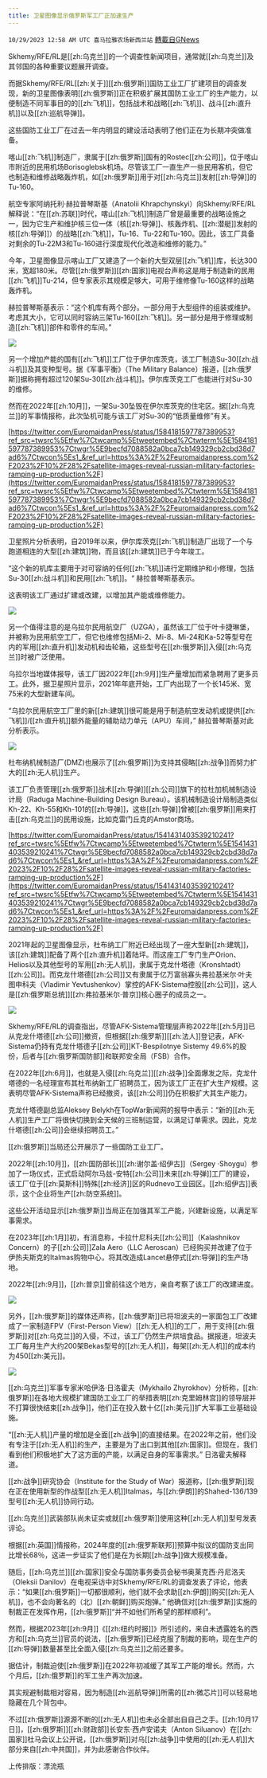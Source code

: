 ```yaml
---
title: 卫星图像显示俄罗斯军工厂正加速生产
---
```

`10/29/2023 12:58 AM UTC 喜马拉雅农场新西兰站` [轉載自GNews](https://gnews.org/articles/1893512)

Skhemy/RFE/RL是[[zh:乌克兰]]的一个调查性新闻项目，通常就[[zh:乌克兰]]及其邻国的各种重要议题展开调查。

而据Skhemy/RFE/RL[[zh:关于]][[zh:俄罗斯]]国防工业工厂扩建项目的调查发现，新的卫星图像表明[[zh:俄罗斯]]正在积极扩展其国防工业工厂的生产能力，以便制造不同军事目的的[[zh:飞机]]，包括战术和战略[[zh:飞机]]、战斗[[zh:直升机]]以及[[zh:巡航导弹]]。

这些国防工业工厂在过去一年内明显的建设活动表明了他们正在为长期冲突做准备。

喀山[[zh:飞机]]制造厂，隶属于[[zh:俄罗斯]]国有的Rostec[[zh:公司]]，位于喀山市附近的民用机场Borisoglebsk机场。尽管该工厂一直生产一些民用客机，但它也制造和维修战略轰炸机，如[[zh:俄罗斯]]用于对[[zh:乌克兰]]发射[[zh:导弹]]的Tu-160。

航空专家阿纳托利·赫拉普琴斯基（Anatolii Khrapchynskyi）向Skhemy/RFE/RL解释说：“在[[zh:苏联]]时代，喀山[[zh:飞机]]制造厂曾是最重要的战略设施之一，因为它生产和维护核三位一体（核[[zh:导弹]]、核轰炸机、[[zh:潜艇]]发射的核[[zh:导弹]]）的战略[[zh:飞机]]，Tu-16、Tu-22和Tu-160。因此，该工厂具备对剩余的Tu-22M3和Tu-160进行深度现代化改造和维修的能力。”

今年，卫星图像显示喀山工厂又建造了一个新的大型双层[[zh:飞机]]库，长达300 米，宽超180米。尽管[[zh:俄罗斯]][[zh:国家]]电视台声称这是用于制造新的民用[[zh:飞机]]Tu-214，但专家表示其规模足够大，可用于维修像Tu-160这样的战略轰炸机。

赫拉普琴斯基表示：“这个机库有两个部分。一部分用于大型组件的组装或维护。考虑其大小，它可以同时容纳三架Tu-160[[zh:飞机]]。另一部分是用于修理或制造[[zh:飞机]]部件和零件的车间。”

![](ipfs://QmcN8eayRJ6JheJADj8KucPsbg1yWYyN1e1WSL2dssRVNJ?.png)


另一个增加产能的国有[[zh:飞机]]工厂位于伊尔库茨克，该工厂制造Su-30[[zh:战斗机]]及其变种型号。据《军事平衡》（The Military Balance）报道，[[zh:俄罗斯]]据称拥有超过120架Su-30[[zh:战斗机]]。伊尔库茨克工厂也能进行对Su-30的维修。

然而在2022年[[zh:10月]]，一架Su-30坠毁在伊尔库茨克的住宅区。据[[zh:乌克兰]]的军事情报称，此次坠机可能与该工厂对Su-30的“低质量维修”有关。

[https://twitter.com/EuromaidanPress/status/1584181597787389953?ref_src=twsrc%5Etfw%7Ctwcamp%5Etweetembed%7Ctwterm%5E1584181597787389953%7Ctwgr%5E9becfd7088582a0bca7cb149329cb2cbd38d7ad6%7Ctwcon%5Es1_&ref_url=https%3A%2F%2Feuromaidanpress.com%2F2023%2F10%2F28%2Fsatellite-images-reveal-russian-military-factories-ramping-up-production%2F](https://twitter.com/EuromaidanPress/status/1584181597787389953?ref_src=twsrc%5Etfw%7Ctwcamp%5Etweetembed%7Ctwterm%5E1584181597787389953%7Ctwgr%5E9becfd7088582a0bca7cb149329cb2cbd38d7ad6%7Ctwcon%5Es1_&ref_url=https%3A%2F%2Feuromaidanpress.com%2F2023%2F10%2F28%2Fsatellite-images-reveal-russian-military-factories-ramping-up-production%2F)

卫星照片分析表明，自2019年以来，伊尔库茨克[[zh:飞机]]制造厂出现了一个与跑道相连的大型[[zh:建筑]]物，而且该[[zh:建筑]]已于今年竣工。

“这个新的机库主要用于对可容纳的任何[[zh:飞机]]进行定期维护和小修理，包括Su-30[[zh:战斗机]]和民用[[zh:飞机]]。“ 赫拉普琴斯基表示。

这表明该工厂通过扩建或改建，以增加其产能或维修能力。


![](ipfs://QmXEZkpzfBvypnAjBoDoAZkPaqzUDN5kZm3pTbzBgmuzJG?.png)


另一个值得注意的是乌拉尔民用航空厂（UZGA），虽然该工厂位于叶卡捷琳堡，并被称为民用航空工厂，但它也维修包括Mi-2、Mi-8、Mi-24和Ka-52等型号在内的军用[[zh:直升机]]发动机和齿轮箱，这些型号在[[zh:俄罗斯]]入侵[[zh:乌克兰]]时被广泛使用。

乌拉尔当地媒体报导，该工厂因2022年[[zh:9月]]生产量增加而紧急聘用了更多员工。此外，据卫星照片显示，2021年年底开始，工厂内出现了一个长145米、宽75米的大型新建车间。

“乌拉尔民用航空工厂里的新[[zh:建筑]]很可能是用于制造航空发动机或提供[[zh:飞机]]/[[zh:直升机]]额外能量的辅助动力单元（APU）车间，” 赫拉普琴斯基对此分析表示。


![](ipfs://QmSEEhxfGfXEtQjTtYDhwpHtmsQPrcKSjK3EkceUzsFd9e?.png)


杜布纳机械制造厂(DMZ)也展示了[[zh:俄罗斯]]为支持其侵略[[zh:战争]]而努力扩大的[[zh:无人机]]生产。

该工厂负责管理[[zh:俄罗斯]]战术[[zh:导弹]][[zh:公司]]旗下的拉杜加机械制造设计局（Raduga Machine-Building Design Bureau）。该机械制造设计局制造类似Kh-22、Kh-55和Kh-101的[[zh:导弹]]，这些[[zh:导弹]]曾被[[zh:俄罗斯]]用来打击[[zh:乌克兰]]的民用设施，比如克雷门丘克的Amstor商场。

[https://twitter.com/EuromaidanPress/status/1541431403539210241?ref_src=twsrc%5Etfw%7Ctwcamp%5Etweetembed%7Ctwterm%5E1541431403539210241%7Ctwgr%5E9becfd7088582a0bca7cb149329cb2cbd38d7ad6%7Ctwcon%5Es1_&ref_url=https%3A%2F%2Feuromaidanpress.com%2F2023%2F10%2F28%2Fsatellite-images-reveal-russian-military-factories-ramping-up-production%2F](https://twitter.com/EuromaidanPress/status/1541431403539210241?ref_src=twsrc%5Etfw%7Ctwcamp%5Etweetembed%7Ctwterm%5E1541431403539210241%7Ctwgr%5E9becfd7088582a0bca7cb149329cb2cbd38d7ad6%7Ctwcon%5Es1_&ref_url=https%3A%2F%2Feuromaidanpress.com%2F2023%2F10%2F28%2Fsatellite-images-reveal-russian-military-factories-ramping-up-production%2F)

2021年起的卫星图像显示，杜布纳工厂附近已经出现了一座大型新[[zh:建筑]]，该[[zh:建筑]]配备了两个[[zh:直升机]]着陆坪。而这座工厂专门生产Orion、Helios以及其他型号的军用[[zh:无人机]]，隶属于克龙什塔德（Kronshtadt）[[zh:公司]]。而克龙什塔德[[zh:公司]]又有隶属于亿万富翁寡头弗拉基米尔·叶夫图申科夫（Vladimir Yevtushenkov）掌控的AFK-Sistema控股[[zh:公司]]，这人是[[zh:俄罗斯总统]][[zh:弗拉基米尔·普京]]核心圈子的成员之一。


![](ipfs://QmWGZx7r7SYKGwhHn2947D2fBahZtLecBDphLsw6GUivT6?.png)

Skhemy/RFE/RL的调查指出，尽管AFK-Sistema管理层声称2022年[[zh:5月]]已从克龙什塔德[[zh:公司]]撤资，但根据[[zh:俄罗斯]][[zh:法人]]登记表，AFK-Sistema仍持有克龙什塔德子[[zh:公司]]KT-Bespilotnye Sistemy 49.6%的股份，后者与[[zh:俄罗斯国防部]]和联邦安全局（FSB）合作。

在2022年[[zh:6月]]，也就是入侵[[zh:乌克兰]][[zh:战争]]全面爆发之际，克龙什塔德的一名经理宣布其杜布纳新工厂招聘员工，因为该工厂正在扩大生产规模。这表明尽管AFK-Sistema声称已经撤资，该[[zh:公司]]仍在积极扩大其生产能力。

克龙什塔德副总监Aleksey Belykh在TopWar新闻网的报导中表示：“新的[[zh:无人机]]生产工厂将很快切换到全天候的三班制运营，以满足订单需求。因此，克龙什塔德[[zh:公司]]会继续招聘员工。”

[[zh:俄罗斯]]当局还公开展示了一些国防工业工厂。

2022年[[zh:10月]]，[[zh:国防部长]][[zh:谢尔盖·绍伊古]]（Sergey ·Shoygu）参加了一场仪式，正式启动阿尔马兹\-安特[[zh:公司]]未来[[zh:导弹]]工厂的建设，该工厂位于[[zh:莫斯科]]特殊[[zh:经济]]区的Rudnevo工业园区。[[zh:绍伊古]]表示，这个企业将生产[[zh:防空系统]]。

这些公开活动显示[[zh:俄罗斯]]当局正在加强其军工产能，兴建新设施，以满足军事需求。

在2023年[[zh:1月]]初，有消息称，卡拉什尼科夫[[zh:公司]]（Kalashnikov Concern）的子[[zh:公司]]Zala Aero（LLC Aeroscan）已经购买并改建了位于伊热夫斯克的Italmas购物中心，将其改造成Lancet悬停式[[zh:导弹]]的生产场地。

2022年[[zh:9月]]，[[zh:普京]]曾前往这个地方，亲自考察了该工厂的改建进度。


![](ipfs://QmafTtjALmz4BjhzGkTMe3FtesVuDCsuY4u1fdBJN6WWh1?.png)


另外，[[zh:俄罗斯]]的媒体还声称，[[zh:俄罗斯]]已将坦波夫的一家面包工厂改建成了一家制造FPV（First-Person View）[[zh:无人机]]的工厂，用于支持[[zh:俄罗斯]]对[[zh:乌克兰]]的入侵，不过，该工厂仍然生产烘培食品。据报道，坦波夫工厂每月生产大约200架Bekas型号的[[zh:无人机]]，每架[[zh:无人机]]的成本约为450[[zh:美元]]。


![](ipfs://QmXoYW6xGbTUCM3xJiCBteMuR4x5hkaYja11V67JWqKsTe?.png)


[[zh:乌克兰]]军事专家米哈伊洛·日洛霍夫（Mykhailo Zhyrokhov）分析称，[[zh:俄罗斯]]在各地大规模扩建国防工业工厂的举措表明[[zh:克里姆林宫]]的领导层并不打算很快结束[[zh:战争]]，他们正在投入数十亿[[zh:美元]]扩大军事工业基础设施。

 “[[zh:无人机]]产量的增加是全面[[zh:战争]]的直接结果。在2022年之前，他们没有专注于[[zh:无人机]]的生产，主要是为了出口到其他[[zh:国家]]。但现在，我们看到他们积极地扩大了这方面的产能，以满足自身的军事需求。” 日洛霍夫解释道。

[[zh:战争]]研究协会（Institute for the Study of War）报道称，[[zh:俄罗斯]]现在正在使用新型的作战型[[zh:无人机]]Italmas，与[[zh:伊朗]]的Shahed-136/139型号[[zh:无人机]]协同行动。

[[zh:乌克兰]]武装部队尚未证实或就[[zh:俄罗斯]]使用这种[[zh:无人机]]型号发表评论。

根据[[zh:英国]]情报称，2024年度的[[zh:俄罗斯联邦]]预算中拟议的国防支出同比增长68％，这进一步证实了他们是在为长期[[zh:战争]]做大规模准备。

随后，[[zh:乌克兰]][[zh:国家]]安全与国防事务委员会秘书奥莱克西·丹尼洛夫（Oleksii Danilov）在电视采访中对Skhemy/RFE/RL的调查发表了评论，他表示：“如果[[zh:俄罗斯]]一切都很顺利，他们就不会求助[[zh:伊朗]]购买[[zh:无人机]]，也不会向著名的（北）[[zh:朝鲜]]购买炮弹。” 他确信对[[zh:俄罗斯]]实施的制裁正在发挥作用，[[zh:俄罗斯]]“并不如他们所希望的那样顺利”。

然而，根据2023年[[zh:9月]]《[[zh:纽约时报]]》所引述的，来自未透露姓名的西方和[[zh:乌克兰]]官员的说法，[[zh:俄罗斯]]已经克服了制裁的影响，现在生产的[[zh:导弹]]数量甚至比全面入侵[[zh:乌克兰]]之前还要多。

据估计，制裁迫使[[zh:俄罗斯]]在2022年初减缓了其军工产能的增长。然而，六个月后，[[zh:俄罗斯]]的军工生产再次加速。

其实规避制裁相对容易，因为制造[[zh:巡航导弹]]所需的[[zh:微芯片]]可以轻易地隐藏在几个背包中。

不过[[zh:俄罗斯]]源源不断的[[zh:无人机]]也未必全部出自自己之手。[[zh:10月17日]]，[[zh:俄罗斯]][[zh:财政部]]长安东·西卢安诺夫（Anton Siluanov）在[[zh:国家]]杜马会议上公开说，[[zh:俄罗斯]]对乌[[zh:战争]]中使用的[[zh:无人机]]大部分来自[[zh:中共国]]，并为此感谢合作伙伴。

上传排版：漂流瓶
